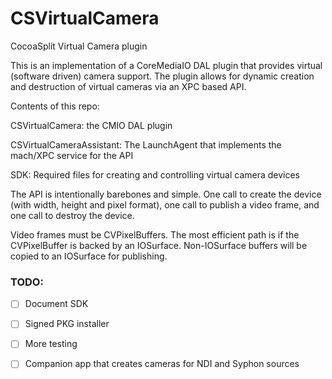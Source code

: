 # CSVirtualCamera
CocoaSplit Virtual Camera plugin

This is an implementation of a CoreMediaIO DAL plugin that provides virtual (software driven) camera support.
The plugin allows for dynamic creation and destruction of virtual cameras via an XPC based API.

Contents of this repo:

CSVirtualCamera: the CMIO DAL plugin

CSVirtualCameraAssistant: The LaunchAgent that implements the mach/XPC service for the API

SDK: Required files for creating and controlling virtual camera devices


The API is intentionally barebones and simple. One call to create the device (with width, height and pixel format), one call to publish a video frame, and one call to destroy the device.

Video frames must be CVPixelBuffers. The most efficient path is if the CVPixelBuffer is backed by an IOSurface. Non-IOSurface buffers will be copied to an IOSurface for publishing.

### TODO:
- [ ] Document SDK
- [ ] Signed PKG installer
- [ ] More testing
- [ ] Companion app that creates cameras for NDI and Syphon sources
 
